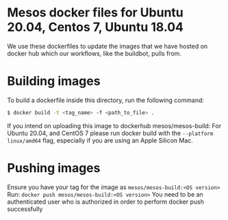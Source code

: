 # Mesos docker files for Ubuntu 20.04, Centos 7, Ubuntu 18.04

We use these dockerfiles to update the images that we have hosted on docker hub
which our workflows, like the buildbot, pulls from.

# Building images

To build a dockerfile inside this directory, run the following command:
```bash
$ docker build -t <tag_name> -f <path_to_file> .
```

If you intend on uploading this image to dockerhub mesos/mesos-build:
For Ubuntu 20.04, and CentOS 7 please run docker build with the
`--platform linux/amd64` flag, especially if you are using an Apple Silicon Mac.

# Pushing images
Ensure you have your tag for the image as `mesos/mesos-build:<OS version>`
Run: `docker push mesos/mesos-build:<OS version>`
You need to be an authenticated user who is authorized in order to perform docker push successfully
